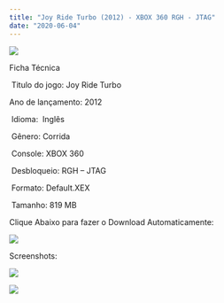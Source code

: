 ```yaml
---
title: "Joy Ride Turbo (2012) - XBOX 360 RGH - JTAG"
date: "2020-06-04"
---
```


![](https://1.bp.blogspot.com/-K3UR6Or3Kzg/XtlIf1oC8RI/AAAAAAAAJ_o/ecVfnrmHWBghtqa2CXILs8ZBae1q3MSrACK4BGAsYHg/s320/Screenshot_1.png)

Ficha Técnica

 Titulo do jogo: Joy Ride Turbo

Ano de lançamento: 2012

 Idioma:  Inglês

 Gênero: Corrida

 Console: XBOX 360

 Desbloqueio: RGH – JTAG

 Formato: Default.XEX

 Tamanho: 819 MB

Clique Abaixo para fazer o Download Automaticamente:

[![](https://1.bp.blogspot.com/-eNerQjlxWXg/Xsyoy1YwxPI/AAAAAAAAG8o/qs-0XGNQDR4jSn0uGinE3EzKZZ6GoZnEACPcBGAYYCw/s1600/LINK1.png)](https://zee.gl/I3kn)

Screenshots:

[![](https://1.bp.blogspot.com/-_wfzmlBtQnc/XtlIfbVg7LI/AAAAAAAAJ_g/tJabW-sY4UATOEraqOTABn_y1QuFU-ohgCK4BGAsYHg/w400-h225/maxresdefault.jpg)](https://1.bp.blogspot.com/-_wfzmlBtQnc/XtlIfbVg7LI/AAAAAAAAJ_g/tJabW-sY4UATOEraqOTABn_y1QuFU-ohgCK4BGAsYHg/s1280/maxresdefault.jpg)

[![](https://1.bp.blogspot.com/-BZSRDA6bLr8/XtlIeZ12V9I/AAAAAAAAJ_Y/NHoshvTwz1Y1O31s3TkiNdpFA9B683_LQCK4BGAsYHg/w400-h225/maxresdefault{df0b4067d4cf89da3ca8e6c7a68e90e99b01985f87ec33497998002e9f13b411}2B{df0b4067d4cf89da3ca8e6c7a68e90e99b01985f87ec33497998002e9f13b411}25281{df0b4067d4cf89da3ca8e6c7a68e90e99b01985f87ec33497998002e9f13b411}2529.jpg)](https://1.bp.blogspot.com/-BZSRDA6bLr8/XtlIeZ12V9I/AAAAAAAAJ_Y/NHoshvTwz1Y1O31s3TkiNdpFA9B683_LQCK4BGAsYHg/s1280/maxresdefault{df0b4067d4cf89da3ca8e6c7a68e90e99b01985f87ec33497998002e9f13b411}2B{df0b4067d4cf89da3ca8e6c7a68e90e99b01985f87ec33497998002e9f13b411}25281{df0b4067d4cf89da3ca8e6c7a68e90e99b01985f87ec33497998002e9f13b411}2529.jpg)
